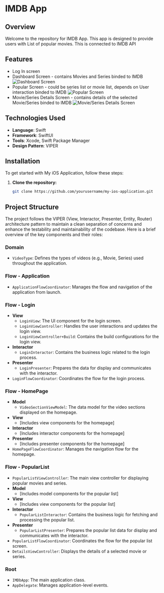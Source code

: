 # IMDB App

## Overview

Welcome to the repository for IMDB App. This app is designed to provide users with List of popular movies. This is connected to IMDB API

## Features

- Log In screen
- Dashboard Screen - contains Movies and Series binded to IMDB
 ![Dashboard Screen](https://your-image-host.com/series_details.png)
- Popular Screen - could be series list or movie list, depends on User interaction binded to IMDB
 ![Popular Screen](https://your-image-host.com/series_details.png)
- Movie/Series Details Screen - contains details of the selected Movie/Series binded to IMDB
 ![Movie/Series Details Screen](https://your-image-host.com/series_details.png)

## Technologies Used

- **Language**: Swift
- **Framework**: SwiftUI
- **Tools**: Xcode, Swift Package Manager
- **Design Pattern**: VIPER

## Installation

To get started with My iOS Application, follow these steps:

1. **Clone the repository:**

   ```bash
   git clone https://github.com/yourusername/my-ios-application.git


## Project Structure

The project follows the VIPER (View, Interactor, Presenter, Entity, Router) architecture pattern to maintain a clean separation of concerns and enhance the testability and maintainability of the codebase. Here is a brief overview of the key components and their roles:

### Domain

- `VideoType`: Defines the types of videos (e.g., Movie, Series) used throughout the application.

### Flow - Application

- `ApplicationFlowCoordinator`: Manages the flow and navigation of the application from launch.

### Flow - Login

- **View**
  - `LoginView`: The UI component for the login screen.
  - `LoginViewController`: Handles the user interactions and updates the login view.
  - `LoginViewController+Build`: Contains the build configurations for the login view.
- **Interactor**
  - `LoginInteractor`: Contains the business logic related to the login process.
- **Presenter**
  - `LoginPresenter`: Prepares the data for display and communicates with the interactor.
- `LoginFlowCoordinator`: Coordinates the flow for the login process.

### Flow - HomePage

- **Model**
  - `VideoSectionViewModel`: The data model for the video sections displayed on the homepage.
- **View**
  - [Includes view components for the homepage]
- **Interactor**
  - [Includes interactor components for the homepage]
- **Presenter**
  - [Includes presenter components for the homepage]
- `HomePageFlowCoordinator`: Manages the navigation flow for the homepage.

### Flow - PopularList

- `PopularListViewController`: The main view controller for displaying popular movies and series.
- **Model**
  - [Includes model components for the popular list]
- **View**
  - [Includes view components for the popular list]
- **Interactor**
  - `PopularListInteractor`: Contains the business logic for fetching and processing the popular list.
- **Presenter**
  - `PopularListPresenter`: Prepares the popular list data for display and communicates with the interactor.
- `PopularListFlowCoordinator`: Coordinates the flow for the popular list screen.
- `DetailsViewController`: Displays the details of a selected movie or series.

### Root

- `IMDbApp`: The main application class.
- `AppDelegate`: Manages application-level events.


